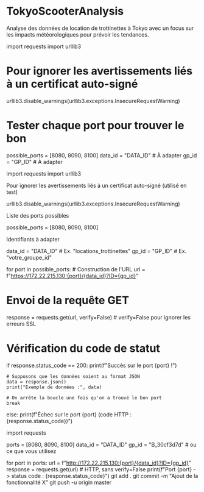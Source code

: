 # TokyoScooterAnalysis
Analyse des données de location de trottinettes à Tokyo avec un focus sur les impacts météorologiques pour prévoir les tendances.


import requests
import urllib3

# Pour ignorer les avertissements liés à un certificat auto-signé
urllib3.disable_warnings(urllib3.exceptions.InsecureRequestWarning)

# Tester chaque port pour trouver le bon
possible_ports = [8080, 8090, 8100]
data_id = "DATA_ID"  # À adapter
gp_id = "GP_ID"      # À adapter

import requests import urllib3 

Pour ignorer les avertissements liés à un certificat auto-signé (utilisé en test) 

urllib3.disable_warnings(urllib3.exceptions.InsecureRequestWarning) 

Liste des ports possibles 

possible_ports = [8080, 8090, 8100] 

Identifiants à adapter 

data_id = "DATA_ID" # Ex. "locations_trottinettes" gp_id = "GP_ID" # Ex. "votre_groupe_id" 

for port in possible_ports: # Construction de l'URL url = f"https://172.22.215.130:{port}/{data_id}?ID={gp_id}" 

# Envoi de la requête GET 
response = requests.get(url, verify=False)  # verify=False pour ignorer les erreurs SSL 
 
# Vérification du code de statut 
if response.status_code == 200: 
    print(f"Succès sur le port {port} !") 
     
    # Supposons que les données soient au format JSON 
    data = response.json() 
    print("Exemple de données :", data) 
     
    # On arrête la boucle une fois qu'on a trouvé le bon port 
    break 
else: 
    print(f"Échec sur le port {port} (code HTTP : {response.status_code})") 
 

 import requests

ports = [8080, 8090, 8100]
data_id = "DATA_ID"
gp_id = "B_30cf3d7d"  # ou ce que vous utilisez

for port in ports:
    url = f"http://172.22.215.130:{port}/{data_id}?ID={gp_id}"
    response = requests.get(url)  # HTTP, sans verify=False
    print(f"Port {port} -> status code : {response.status_code}")
git add .
git commit -m "Ajout de la fonctionnalité X"
git push -u origin master

